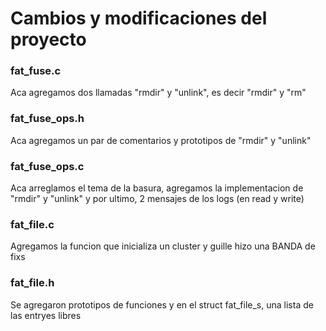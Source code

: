 # Cambios y modificaciones del proyecto

### fat_fuse.c
Aca agregamos dos llamadas "rmdir" y "unlink", es decir "rmdir" y "rm"

### fat_fuse_ops.h
Aca agregamos un par de comentarios y prototipos de "rmdir" y "unlink" 

### fat_fuse_ops.c
Aca arreglamos el tema de la basura, agregamos la implementacion de "rmdir" y "unlink" y por ultimo, 2 mensajes de los logs (en read y write)

### fat_file.c
Agregamos la funcion que inicializa un cluster y guille hizo una BANDA de fixs

### fat_file.h
Se agregaron prototipos de funciones y en el struct fat_file_s, una lista de las entryes libres
